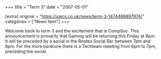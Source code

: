 +++
title = "Term 3"
date = "2007-05-01"

[extra]
original = "https://uwcs.co.uk/news/term-3-1474488897974/"    
categories = ["News Item"]
+++

Welcome back to term 3 and the excitement that is CompSoc. This announcement is primarily that Gaming will be returning this Friday at 8pm. It will be preceded by a social in the Rootes Social Bar between 7pm and 8pm. For the more hardcore there is a Techteam meeting from 6pm to 7pm, preceding the social.

